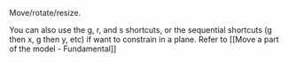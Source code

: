 
Move/rotate/resize.

You can also use the g, r, and s shortcuts, or the sequential shortcuts (g then x, g then y, etc) if want to constrain in a plane. Refer to [[Move a part of the model - Fundamental]]